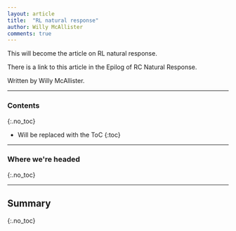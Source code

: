 ```yaml
---
layout: article
title:  "RL natural response"
author: Willy McAllister
comments: true
---
```


This will become the article on RL natural response.

There is a link to this article in the Epilog of RC Natural Response.

Written by Willy McAllister.

----

### Contents
{:.no_toc}

* Will be replaced with the ToC
{:toc}

----

### Where we're headed 
{:.no_toc}


----


## Summary
{:.no_toc}
